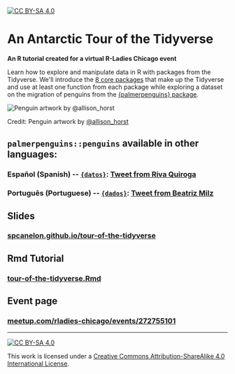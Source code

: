 [![CC BY-SA 4.0][cc-by-sa-shield]][cc-by-sa]
# An Antarctic Tour of the Tidyverse 
**An R tutorial created for a virtual R-Ladies Chicago event**

Learn how to explore and manipulate data in R with packages from the Tidyverse. We'll introduce the [8 core packages](https://www.tidyverse.org/packages/) that make up the Tidyverse and use at least one function from each package while exploring a dataset on the migration of penguins from the [{palmerpenguins} package](https://allisonhorst.github.io/palmerpenguins/).

![Penguin artwork by @allison_horst](https://allisonhorst.github.io/palmerpenguins/reference/figures/lter_penguins.png)

Credit: Penguin artwork by [@allison_horst](https://twitter.com/allison_horst)


## `palmerpenguins::penguins` available in other languages:
### Español (Spanish) -- [`{datos}`](https://cienciadedatos.github.io/datos/): [Tweet from Riva Quiroga](https://twitter.com/rivaquiroga/status/1295395634934099968?s=19)
### Português (Portuguese) -- [`{dados}`](https://cienciadedatos.github.io/dados/): [Tweet from Beatriz Milz](https://twitter.com/BeaMilz/status/1297632027416682496?s=19)

## Slides
### [spcanelon.github.io/tour-of-the-tidyverse](https://spcanelon.github.io/tour-of-the-tidyverse)

## Rmd Tutorial
### [tour-of-the-tidyverse.Rmd](https://github.com/spcanelon/2020-rladies-chi-tidyverse/blob/master/tutorial/tour-of-the-tidyverse.Rmd)

## Event page
### [meetup.com/rladies-chicago/events/272755101](https://www.meetup.com/rladies-chicago/events/272755101/)

---

[![CC BY-SA 4.0][cc-by-sa-image]][cc-by-sa]

This work is licensed under a
[Creative Commons Attribution-ShareAlike 4.0 International License][cc-by-sa].

[cc-by-sa]: http://creativecommons.org/licenses/by-sa/4.0/
[cc-by-sa-image]: https://licensebuttons.net/l/by-sa/4.0/88x31.png
[cc-by-sa-shield]: https://img.shields.io/badge/License-CC%20BY--SA%204.0-lightgrey.svg
